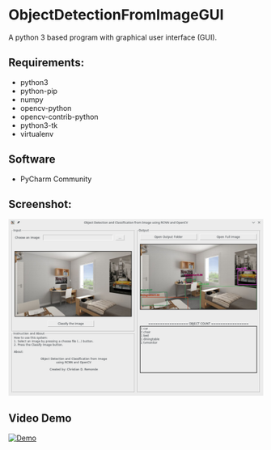 # ObjectDetectionFromImageGUI
A python 3 based program with graphical user interface (GUI).

## Requirements:
* python3
* python-pip
* numpy
* opencv-python
* opencv-contrib-python
* python3-tk
* virtualenv

## Software
* PyCharm Community

## Screenshot:
![The Build](./Screenshot_20181119_094023.png?raw=true)
## Video Demo
[![Demo](http://img.youtube.com/vi/RYNtdjvO1Lc/0.jpg)](https://www.youtube.com/watch?v=RYNtdjvO1Lc)
